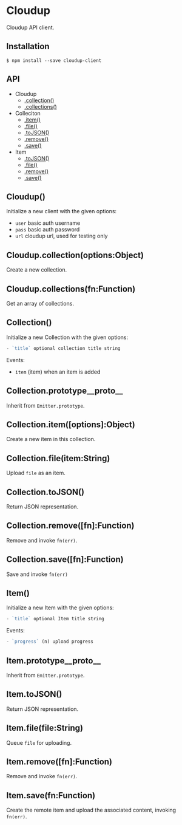 
# Cloudup

  Cloudup API client.

## Installation

```
$ npm install --save cloudup-client
```

## API

  - Cloudup
    - [.collection()](#cloudupcollectionoptionsobject)
    - [.collections()](#cloudupcollectionsfnfunction)
  - Colleciton
    - [.item()](#collectionitemoptionsobject)
    - [.file()](#collectionfileitemstring)
    - [.toJSON()](#collectiontojson)
    - [.remove()](#collectionremovefnfunction)
    - [.save()](#collectionsavefnfunction)
  - Item
    - [.toJSON()](#itemtojson)
    - [.file()](#itemfilefilestring)
    - [.remove()](#itemremovefnfunction)
    - [.save()](#itemsavefnfunction)

## Cloudup()

  Initialize a new client with the given options:

  - `user` basic auth username
  - `pass` basic auth password
  - `url` cloudup url, used for testing only

## Cloudup.collection(options:Object)

  Create a new collection.

## Cloudup.collections(fn:Function)

  Get an array of collections.

## Collection()

  Initialize a new Collection with the given options:

```js
- `title` optional collection title string
```

  Events:

  - `item` (item) when an item is added

## Collection.prototype__proto__

  Inherit from `Emitter.prototype`.

## Collection.item([options]:Object)

  Create a new item in this collection.

## Collection.file(item:String)

  Upload `file` as an item.

## Collection.toJSON()

  Return JSON representation.

## Collection.remove([fn]:Function)

  Remove and invoke `fn(err)`.

## Collection.save([fn]:Function)

  Save and invoke `fn(err)`

## Item()

  Initialize a new Item with the given options:

```js
- `title` optional Item title string
```

  Events:

```js
- `progress` (n) upload progress
```

## Item.prototype__proto__

  Inherit from `Emitter.prototype`.

## Item.toJSON()

  Return JSON representation.

## Item.file(file:String)

  Queue `file` for uploading.

## Item.remove([fn]:Function)

  Remove and invoke `fn(err)`.

## Item.save(fn:Function)

  Create the remote item
  and upload the associated
  content, invoking `fn(err)`.

